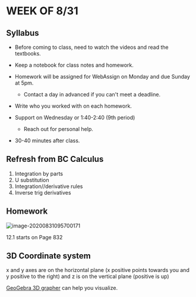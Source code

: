 # WEEK OF 8/31

## Syllabus

- Before coming to class, need to watch the videos and read the textbooks.
- Keep a notebook for class notes and homework.
- Homework will be assigned for WebAssign on Monday and due Sunday at 5pm. 
  - Contact a day in advanced if you can't meet a deadline.
- Write who you worked with on each homework.
- Support on Wednesday or 1:40-2:40 (9th period)
  - Reach out for personal help.



- 30-40 minutes after class.

## Refresh from BC Calculus

1. Integration by parts
2. U substitution
3. Integration//derivative rules
4. Inverse trig derivatives

## Homework

![image-20200831095700171](C:\Users\Trxn\AppData\Roaming\Typora\typora-user-images\image-20200831095700171.png)

12.1 starts on Page 832

## 3D Coordinate system

x and y axes are on the horizontal plane (x positive points towards you and y positive to the right) and z is on the vertical plane (positive is up)

[GeoGebra 3D grapher](https://www.geogebra.org/3d?lang=en) can help you visualize. 

